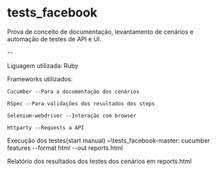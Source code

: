 # tests_facebook

Prova de conceito de documentação, levantamento de cenários e automação de testes de API e UI.

--

Liguagem utilizada: 
    Ruby

Frameworks utilizados:

    Cucumber --Para a documentação dos cenários
    
    RSpec --Para validações dos resultados dos steps
    
    Selenium-webdriver --Interação com browser
    
    Httparty --Requests a API

Execução dos testes(start manual) ~\tests_facebook-master:
        cucumber features --format html --out reports.html

Relatório dos resultados dos testes dos cenários em reports.html
